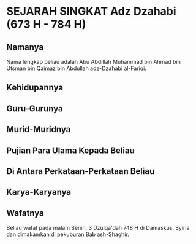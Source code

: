 SEJARAH SINGKAT Adz Dzahabi (673 H - 784 H)
=========================================

Namanya
-------

Nama lengkap beliau adalah Abu Abdillah Muhammad bin Ahmad bin Utsman bin Qaimaz bin Abdullah adz-Dzahabi al-Fariqi.

Kehidupannya
------------

Guru-Gurunya
------------

Murid-Muridnya
--------------

Pujian Para Ulama Kepada Beliau
-------------------------------

Di Antara Perkataan-Perkataan Beliau
------------------------------------

Karya-Karyanya
--------------

Wafatnya
--------

Beliau wafat pada malam Senin, 3 Dzulqa'dah 748 H di Damaskus, Syiria dan dimakamkan di pekuburan Bab ash-Shaghir.